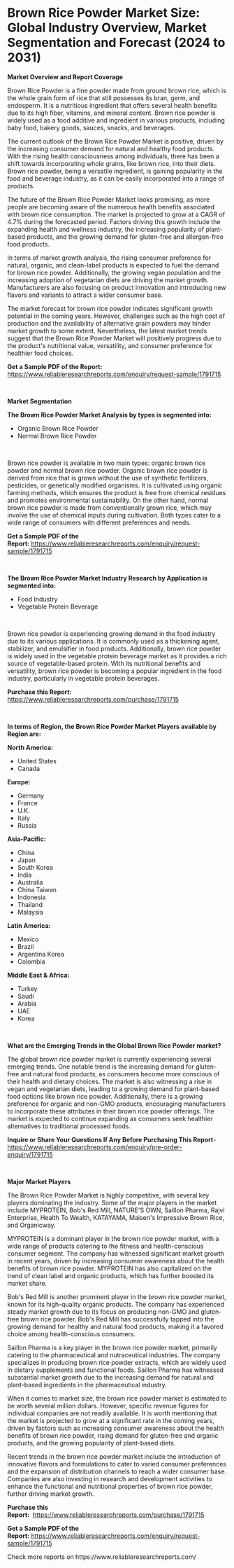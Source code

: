 <p><h1>Brown Rice Powder Market Size: Global Industry Overview, Market Segmentation and Forecast (2024 to 2031)</h1></p><p><strong>Market Overview and Report Coverage</strong></p>
<p><p>Brown Rice Powder is a fine powder made from ground brown rice, which is the whole grain form of rice that still possesses its bran, germ, and endosperm. It is a nutritious ingredient that offers several health benefits due to its high fiber, vitamins, and mineral content. Brown rice powder is widely used as a food additive and ingredient in various products, including baby food, bakery goods, sauces, snacks, and beverages.</p><p>The current outlook of the Brown Rice Powder Market is positive, driven by the increasing consumer demand for natural and healthy food products. With the rising health consciousness among individuals, there has been a shift towards incorporating whole grains, like brown rice, into their diets. Brown rice powder, being a versatile ingredient, is gaining popularity in the food and beverage industry, as it can be easily incorporated into a range of products.</p><p>The future of the Brown Rice Powder Market looks promising, as more people are becoming aware of the numerous health benefits associated with brown rice consumption. The market is projected to grow at a CAGR of 4.7% during the forecasted period. Factors driving this growth include the expanding health and wellness industry, the increasing popularity of plant-based products, and the growing demand for gluten-free and allergen-free food products.</p><p>In terms of market growth analysis, the rising consumer preference for natural, organic, and clean-label products is expected to fuel the demand for brown rice powder. Additionally, the growing vegan population and the increasing adoption of vegetarian diets are driving the market growth. Manufacturers are also focusing on product innovation and introducing new flavors and variants to attract a wider consumer base.</p><p>The market forecast for brown rice powder indicates significant growth potential in the coming years. However, challenges such as the high cost of production and the availability of alternative grain powders may hinder market growth to some extent. Nevertheless, the latest market trends suggest that the Brown Rice Powder Market will positively progress due to the product's nutritional value, versatility, and consumer preference for healthier food choices.</p></p>
<p><strong>Get a Sample PDF of the Report:</strong> <a href="https://www.reliableresearchreports.com/enquiry/request-sample/1791715">https://www.reliableresearchreports.com/enquiry/request-sample/1791715</a></p>
<p>&nbsp;</p>
<p><strong>Market Segmentation</strong></p>
<p><strong>The Brown Rice Powder Market Analysis by types is segmented into:</strong></p>
<p><ul><li>Organic Brown Rice Powder</li><li>Normal Brown Rice Powder</li></ul></p>
<p>&nbsp;</p>
<p><p>Brown rice powder is available in two main types: organic brown rice powder and normal brown rice powder. Organic brown rice powder is derived from rice that is grown without the use of synthetic fertilizers, pesticides, or genetically modified organisms. It is cultivated using organic farming methods, which ensures the product is free from chemical residues and promotes environmental sustainability. On the other hand, normal brown rice powder is made from conventionally grown rice, which may involve the use of chemical inputs during cultivation. Both types cater to a wide range of consumers with different preferences and needs.</p></p>
<p><strong>Get a Sample PDF of the Report:</strong>&nbsp;<a href="https://www.reliableresearchreports.com/enquiry/request-sample/1791715">https://www.reliableresearchreports.com/enquiry/request-sample/1791715</a></p>
<p>&nbsp;</p>
<p><strong>The Brown Rice Powder Market Industry Research by Application is segmented into:</strong></p>
<p><ul><li>Food Industry</li><li>Vegetable Protein Beverage</li></ul></p>
<p>&nbsp;</p>
<p><p>Brown rice powder is experiencing growing demand in the food industry due to its various applications. It is commonly used as a thickening agent, stabilizer, and emulsifier in food products. Additionally, brown rice powder is widely used in the vegetable protein beverage market as it provides a rich source of vegetable-based protein. With its nutritional benefits and versatility, brown rice powder is becoming a popular ingredient in the food industry, particularly in vegetable protein beverages.</p></p>
<p><strong>Purchase this Report:</strong>&nbsp; <a href="https://www.reliableresearchreports.com/purchase/1791715">https://www.reliableresearchreports.com/purchase/1791715</a></p>
<p>&nbsp;</p>
<p><strong>In terms of Region, the Brown Rice Powder Market Players available by Region are:</strong></p>
<p>
    <p> <strong> North America: </strong>
        <ul>
            <li>United States</li>
            <li>Canada</li>
        </ul>
        </p> 
    <p> <strong> Europe: </strong>
        <ul>
            <li>Germany</li>
            <li>France</li>
            <li>U.K.</li>
            <li>Italy</li>
            <li>Russia</li>
        </ul>
        </p> 
    <p> <strong> Asia-Pacific: </strong>
        <ul>
            <li>China</li>
            <li>Japan</li>
            <li>South Korea</li>
            <li>India</li>
            <li>Australia</li>
            <li>China Taiwan</li>
            <li>Indonesia</li>
            <li>Thailand</li>
            <li>Malaysia</li>
        </ul>
        </p> 
    <p> <strong> Latin America: </strong>
        <ul>
            <li>Mexico</li>
            <li>Brazil</li>
            <li>Argentina Korea</li>
            <li>Colombia</li>
        </ul>
        </p> 
    <p> <strong> Middle East & Africa: </strong>
        <ul>
            <li>Turkey</li>
            <li>Saudi</li>
            <li>Arabia</li>
            <li>UAE</li>
            <li>Korea</li>
        </ul>
    </p>
    </p>
<p>&nbsp;</p>
<p><strong>What are the Emerging Trends in the Global Brown Rice Powder market?</strong></p>
<p><p>The global brown rice powder market is currently experiencing several emerging trends. One notable trend is the increasing demand for gluten-free and natural food products, as consumers become more conscious of their health and dietary choices. The market is also witnessing a rise in vegan and vegetarian diets, leading to a growing demand for plant-based food options like brown rice powder. Additionally, there is a growing preference for organic and non-GMO products, encouraging manufacturers to incorporate these attributes in their brown rice powder offerings. The market is expected to continue expanding as consumers seek healthier alternatives to traditional processed foods.</p></p>
<p><strong>Inquire or Share Your Questions If Any Before Purchasing This Report</strong>- <a href="https://www.reliableresearchreports.com/enquiry/pre-order-enquiry/1791715">https://www.reliableresearchreports.com/enquiry/pre-order-enquiry/1791715</a></p>
<p>&nbsp;</p>
<p><strong>Major Market Players</strong></p>
<p><p>The Brown Rice Powder Market is highly competitive, with several key players dominating the industry. Some of the major players in the market include MYPROTEIN, Bob's Red Mill, NATURE'S OWN, Saillon Pharma, Rajvi Enterprise, Health To Wealth, KATAYAMA, Maisen's Impressive Brown Rice, and Organicway.</p><p>MYPROTEIN is a dominant player in the brown rice powder market, with a wide range of products catering to the fitness and health-conscious consumer segment. The company has witnessed significant market growth in recent years, driven by increasing consumer awareness about the health benefits of brown rice powder. MYPROTEIN has also capitalized on the trend of clean label and organic products, which has further boosted its market share.</p><p>Bob's Red Mill is another prominent player in the brown rice powder market, known for its high-quality organic products. The company has experienced steady market growth due to its focus on producing non-GMO and gluten-free brown rice powder. Bob's Red Mill has successfully tapped into the growing demand for healthy and natural food products, making it a favored choice among health-conscious consumers.</p><p>Saillon Pharma is a key player in the brown rice powder market, primarily catering to the pharmaceutical and nutraceutical industries. The company specializes in producing brown rice powder extracts, which are widely used in dietary supplements and functional foods. Saillon Pharma has witnessed substantial market growth due to the increasing demand for natural and plant-based ingredients in the pharmaceutical industry.</p><p>When it comes to market size, the brown rice powder market is estimated to be worth several million dollars. However, specific revenue figures for individual companies are not readily available. It is worth mentioning that the market is projected to grow at a significant rate in the coming years, driven by factors such as increasing consumer awareness about the health benefits of brown rice powder, rising demand for gluten-free and organic products, and the growing popularity of plant-based diets.</p><p>Recent trends in the brown rice powder market include the introduction of innovative flavors and formulations to cater to varied consumer preferences and the expansion of distribution channels to reach a wider consumer base. Companies are also investing in research and development activities to enhance the functional and nutritional properties of brown rice powder, further driving market growth.</p></p>
<p><strong>Purchase this Report:</strong>&nbsp;&nbsp;<a href="https://www.reliableresearchreports.com/purchase/1791715">https://www.reliableresearchreports.com/purchase/1791715</a></p>
<p></p>
<p><strong>Get a Sample PDF of the Report:</strong>&nbsp;<a href="https://www.reliableresearchreports.com/enquiry/request-sample/1791715">https://www.reliableresearchreports.com/enquiry/request-sample/1791715</a></p>
<p>Check more reports on https://www.reliableresearchreports.com/</p>
